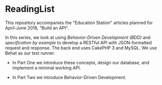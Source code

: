 # ReadingList

This repository accompanies the "Education Station" articles planned
for April-June 2018, "Build an API".

In this series, we look at using *Behavior-Driven Development (BDD)*
and *specification by example* to develop a RESTful API with JSON-formatted
request and response. The back end uses CakePHP 3 and MySQL. We use Behat
as our test runner.

* In Part One we introduce these concepts, design our database, and implement
  a minimal working API.

* In Part Two we introduce Behavior-Driven Development.